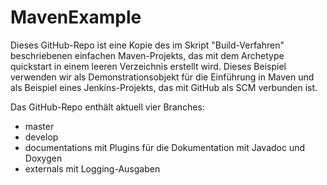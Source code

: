 # MavenExample
Dieses GitHub-Repo ist eine Kopie des im Skript "Build-Verfahren" beschriebenen einfachen Maven-Projekts, das mit dem Archetype quickstart
in einem leeren Verzeichnis erstellt wird. 
Dieses Beispiel verwenden wir als Demonstrationsobjekt für die Einführung in Maven und als Beispiel eines Jenkins-Projekts, das mit GitHub als SCM verbunden ist. 

Das GitHub-Repo enthält aktuell vier Branches:
- master
- develop
- documentations mit Plugins für die Dokumentation mit Javadoc und Doxygen
- externals mit Logging-Ausgaben
